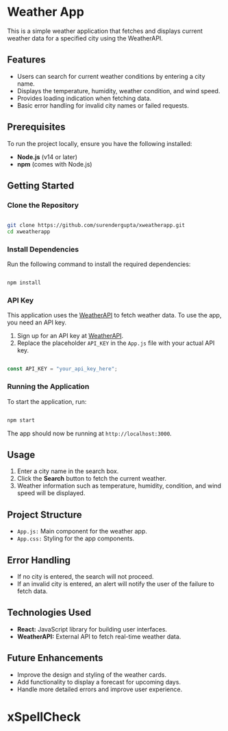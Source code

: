 # Weather App

This is a simple weather application that fetches and displays current weather data for a specified city using the WeatherAPI.

## Features

- Users can search for current weather conditions by entering a city name.
- Displays the temperature, humidity, weather condition, and wind speed.
- Provides loading indication when fetching data.
- Basic error handling for invalid city names or failed requests.

## Prerequisites

To run the project locally, ensure you have the following installed:

- **Node.js** (v14 or later)
- **npm** (comes with Node.js)

## Getting Started

### Clone the Repository

```bash

git clone https://github.com/surendergupta/xweatherapp.git
cd xweatherapp

```

### Install Dependencies

Run the following command to install the required dependencies:

```bash

npm install

```

### API Key

This application uses the [WeatherAPI](https://www.weatherapi.com/) to fetch weather data. To use the app, you need an API key.

1. Sign up for an API key at [WeatherAPI](https://www.weatherapi.com/).
2. Replace the placeholder ```API_KEY``` in the ```App.js``` file with your actual API key.

```javascript

const API_KEY = "your_api_key_here";

```

### Running the Application

To start the application, run:

```bash

npm start

```

The app should now be running at ```http://localhost:3000```.

## Usage
1. Enter a city name in the search box.
2. Click the **Search** button to fetch the current weather.
3. Weather information such as temperature, humidity, condition, and wind speed will be displayed.

## Project Structure

- ```App.js:``` Main component for the weather app.
- ```App.css:``` Styling for the app components.

## Error Handling

- If no city is entered, the search will not proceed.
- If an invalid city is entered, an alert will notify the user of the failure to fetch data.

## Technologies Used

- **React:** JavaScript library for building user interfaces.
- **WeatherAPI:** External API to fetch real-time weather data.

## Future Enhancements

- Improve the design and styling of the weather cards.
- Add functionality to display a forecast for upcoming days.
- Handle more detailed errors and improve user experience.
# xSpellCheck
